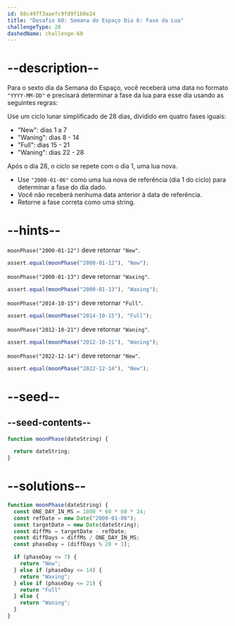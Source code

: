 ```yaml
---
id: 68c497f3aaefc9fd9f1b0e24
title: "Desafio 60: Semana do Espaço Dia 6: Fase da Lua"
challengeType: 28
dashedName: challenge-60
---
```


# --description--

Para o sexto dia da Semana do Espaço, você receberá uma data no formato `"YYYY-MM-DD"` e precisará determinar a fase da lua para esse dia usando as seguintes regras:

Use um ciclo lunar simplificado de 28 dias, dividido em quatro fases iguais:

- "New": dias 1 a 7
- "Waning": dias 8 - 14
- "Full": dias 15 - 21
- "Waning": dias 22 - 28

Após o dia 28, o ciclo se repete com o dia 1, uma lua nova.

- Use `"2000-01-06"` como uma lua nova de referência (dia 1 do ciclo) para determinar a fase do dia dado.
- Você não receberá nenhuma data anterior à data de referência.
- Retorne a fase correta como uma string.

# --hints--

`moonPhase("2000-01-12")` deve retornar `"New"`.

```js
assert.equal(moonPhase("2000-01-12"), "New");
```

`moonPhase("2000-01-13")` deve retornar `"Waxing"`.

```js
assert.equal(moonPhase("2000-01-13"), "Waxing");
```

`moonPhase("2014-10-15")` deve retornar `"Full"`.

```js
assert.equal(moonPhase("2014-10-15"), "Full");
```

`moonPhase("2012-10-21")` deve retornar `"Waning"`.

```js
assert.equal(moonPhase("2012-10-21"), "Waning");
```

`moonPhase("2022-12-14")` deve retornar `"New"`.

```js
assert.equal(moonPhase("2022-12-14"), "New");
```

# --seed--

## --seed-contents--

```js
function moonPhase(dateString) {

  return dateString;
}
```

# --solutions--

```js
function moonPhase(dateString) {
  const ONE_DAY_IN_MS = 1000 * 60 * 60 * 24;
  const refDate = new Date("2000-01-06");
  const targetDate = new Date(dateString);
  const diffMs = targetDate - refDate;
  const diffDays = diffMs / ONE_DAY_IN_MS;
  const phaseDay = (diffDays % 28 + 1);

  if (phaseDay <= 7) {
    return "New";
  } else if (phaseDay <= 14) {
    return "Waxing";
  } else if (phaseDay <= 21) {
    return "Full"
  } else {
    return "Waning";
  }
}

```
